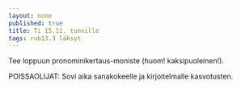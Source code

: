 ```yaml
---
layout: none
published: true
title: Ti 15.11. tunnille
tags: rub13.3 läksyt
---
```

Tee loppuun pronominikertaus-moniste (huom! kaksipuoleinen!). 

POISSAOLIJAT:
Sovi aika sanakokeelle ja kirjoitelmalle kasvotusten.